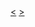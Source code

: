 <div id="side-buttons">
    <a href="{$previous_adress}" class="side-button prev">&lt;</a>
    <a href="{$next_adress}" class="side-button next">&gt;</a>
</div>